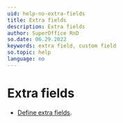 ```yaml
---
uid: help-no-extra-fields
title: Extra fields
description: Extra fields
author: SuperOffice RnD
so.date: 06.29.2022
keywords: extra field, custom field
so.topic: help
language: no
---
```


# Extra fields

* [Define extra fields][1].

<!-- Referenced links -->
[1]: create.md

<!-- Referenced images -->

